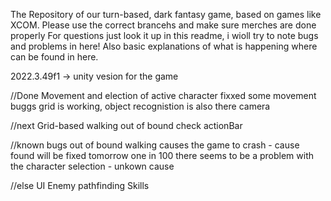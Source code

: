 The Repository of our turn-based, dark fantasy game, based on games like XCOM. Please use the correct brancehs and make sure merches are done properly
For questions just look it up in this readme, i wioll try to note bugs and problems in here!
Also basic explanations of what is happening where can be found in here.

2022.3.49f1 -> unity vesion for the game

//Done
Movement and election of active character fixxed some movement buggs
grid is working, object recognistion is also there
camera

//next
Grid-based walking
out of bound check
actionBar

//known bugs
out of bound walking causes the game to crash - cause found will be fixed tomorrow
one in 100 there seems to be a problem with the character selection - unkown cause

//else
UI
Enemy pathfinding
Skills
